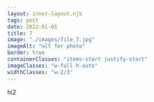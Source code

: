 ```yaml
---
layout: inner-layout.njk
tags: post
date: 2022-01-01
title: 7
image: "./images/file_7.jpg"
imageAlt: "alt for photo"
border: true
containerClasses: "items-start justify-start"
imageClasses: "w-full h-auto"
widthClasses: "w-2/3"
---
```


hi2
